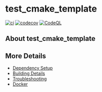 # test_cmake_template

[![ci](https://github.com/mrpilot2/test_cmake_template/actions/workflows/ci.yml/badge.svg)](https://github.com/mrpilot2/test_cmake_template/actions/workflows/ci.yml)
[![codecov](https://codecov.io/gh/mrpilot2/test_cmake_template/branch/main/graph/badge.svg)](https://codecov.io/gh/mrpilot2/test_cmake_template)
[![CodeQL](https://github.com/mrpilot2/test_cmake_template/actions/workflows/codeql-analysis.yml/badge.svg)](https://github.com/mrpilot2/test_cmake_template/actions/workflows/codeql-analysis.yml)

## About test_cmake_template



## More Details

 * [Dependency Setup](README_dependencies.md)
 * [Building Details](README_building.md)
 * [Troubleshooting](README_troubleshooting.md)
 * [Docker](README_docker.md)
